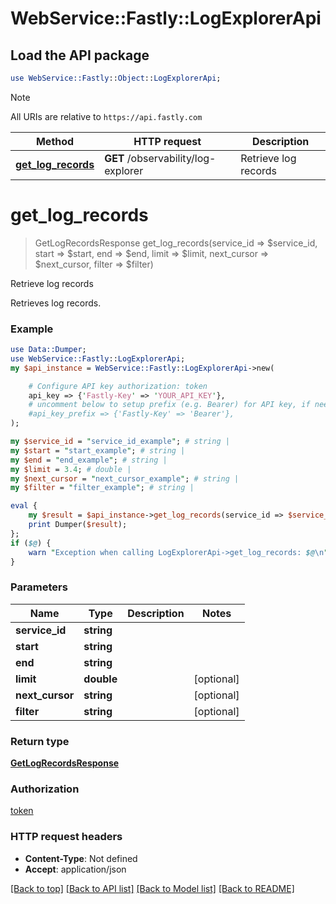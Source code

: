 # WebService::Fastly::LogExplorerApi

## Load the API package
```perl
use WebService::Fastly::Object::LogExplorerApi;
```

> [!NOTE]
> All URIs are relative to `https://api.fastly.com`

Method | HTTP request | Description
------ | ------------ | -----------
[**get_log_records**](LogExplorerApi.md#get_log_records) | **GET** /observability/log-explorer | Retrieve log records


# **get_log_records**
> GetLogRecordsResponse get_log_records(service_id => $service_id, start => $start, end => $end, limit => $limit, next_cursor => $next_cursor, filter => $filter)

Retrieve log records

Retrieves log records.

### Example
```perl
use Data::Dumper;
use WebService::Fastly::LogExplorerApi;
my $api_instance = WebService::Fastly::LogExplorerApi->new(

    # Configure API key authorization: token
    api_key => {'Fastly-Key' => 'YOUR_API_KEY'},
    # uncomment below to setup prefix (e.g. Bearer) for API key, if needed
    #api_key_prefix => {'Fastly-Key' => 'Bearer'},
);

my $service_id = "service_id_example"; # string | 
my $start = "start_example"; # string | 
my $end = "end_example"; # string | 
my $limit = 3.4; # double | 
my $next_cursor = "next_cursor_example"; # string | 
my $filter = "filter_example"; # string | 

eval {
    my $result = $api_instance->get_log_records(service_id => $service_id, start => $start, end => $end, limit => $limit, next_cursor => $next_cursor, filter => $filter);
    print Dumper($result);
};
if ($@) {
    warn "Exception when calling LogExplorerApi->get_log_records: $@\n";
}
```

### Parameters

Name | Type | Description  | Notes
------------- | ------------- | ------------- | -------------
 **service_id** | **string**|  | 
 **start** | **string**|  | 
 **end** | **string**|  | 
 **limit** | **double**|  | [optional] 
 **next_cursor** | **string**|  | [optional] 
 **filter** | **string**|  | [optional] 

### Return type

[**GetLogRecordsResponse**](GetLogRecordsResponse.md)

### Authorization

[token](../README.md#token)

### HTTP request headers

 - **Content-Type**: Not defined
 - **Accept**: application/json

[[Back to top]](#) [[Back to API list]](../README.md#documentation-for-api-endpoints) [[Back to Model list]](../README.md#documentation-for-models) [[Back to README]](../README.md)

